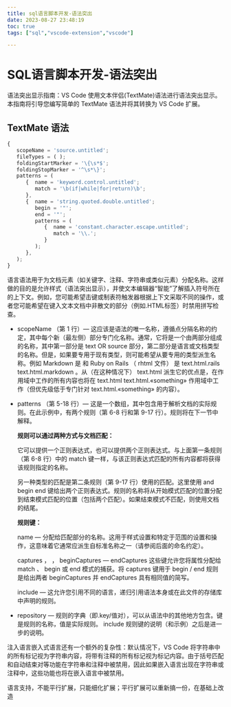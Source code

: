 ```yaml
---
title: sql语言脚本开发-语法突出 
date: 2023-08-27 23:48:19
toc: true 
tags: ["sql","vscode-extension","vscode"]

---
```


# SQL语言脚本开发-语法突出 

语法突出显示指南：VS Code 使用文本伴侣(TextMate)语法进行语法突出显示。本指南将引导您编写简单的 TextMate 语法并将其转换为 VS Code 扩展。

## TextMate 语法

```js
{  
   scopeName = 'source.untitled';
   fileTypes = ( );
   foldingStartMarker = '\{\s*$';
   foldingStopMarker = '^\s*\}';
   patterns = (
      {  name = 'keyword.control.untitled';
         match = '\b(if|while|for|return)\b';
      },
      {  name = 'string.quoted.double.untitled';
         begin = '"';
         end = '"';
         patterns = ( 
            {  name = 'constant.character.escape.untitled';
               match = '\\.';
            }
         );
      },
   );
}
```

语言语法用于为文档元素（如关键字、注释、字符串或类似元素）分配名称。这样做的目的是允许样式（语法突出显示），并使文本编辑器“智能”了解插入符号所在的上下文。例如，您可能希望击键或制表符触发器根据上下文采取不同的操作，或者您可能希望在键入文本文档中非散文的部分（例如.HTML标签）时禁用拼写检查。

+ scopeName （第 1 行）— 这应该是语法的唯一名称，遵循点分隔名称的约定，其中每个新（最左侧）部分专门化名称。通常，它将是一个由两部分组成的名称，其中第一部分是 text OR source 部分，第二部分是语言或文档类型的名称。但是，如果要专用于现有类型，则可能希望从要专用的类型派生名称。例如 Markdown 是 和 Ruby on Rails （ rhtml 文件） 是 text.html.rails text.html.markdown 。从（在这种情况下） text.html 派生它的优点是，在作用域中工作的所有内容也将在 text.html text.html.«something» 作用域中工作（但优先级低于专门针对 text.html.«something» 的内容）。

+ patterns （第 5-18 行）— 这是一个数组，其中包含用于解析文档的实际规则。在此示例中，有两个规则（第 6-8 行和第 9-17 行）。规则将在下一节中解释。

   **规则可以通过两种方式与文档匹配：**

   它可以提供一个正则表达式，也可以提供两个正则表达式。与上面第一条规则（第 6-8 行）中的 match 键一样，与该正则表达式匹配的所有内容都将获得该规则指定的名称。

   另一种类型的匹配是第二条规则（第 9-17 行）使用的匹配。这里使用 and begin end 键给出两个正则表达式。规则的名称将从开始模式匹配的位置分配到结束模式匹配的位置（包括两个匹配）。如果结束模式不匹配，则使用文档的结尾。
   
   **规则键：**

   name — 分配给匹配部分的名称。这用于样式设置和特定于范围的设置和操作，这意味着它通常应派生自标准名称之一（请参阅后面的命名约定）。

   captures ， ， beginCaptures — endCaptures 这些键允许您将属性分配给 match 、 begin 或 end 模式的捕获。将 captures 键用于 begin / end 规则是给出两者 beginCaptures 并 endCaptures 具有相同值的简写。
   
   include — 这允许您引用不同的语言，递归引用语法本身或在此文件的存储库中声明的规则。





+ repository — 规则的字典（即.key/值对），可以从语法中的其他地方包含。键是规则的名称，值是实际规则。 include 规则键的说明（和示例）之后是进一步的说明。

注入语言嵌入式语言还有一个额外的复杂性：默认情况下，VS Code 将字符串中的所有标记视为字符串内容，将带有注释的所有标记视为标记内容。由于括号匹配和自动结束对等功能在字符串和注释中被禁用，因此如果嵌入语言出现在字符串或注释中，这些功能也将在嵌入语言中被禁用。

语言支持，不能平行扩展，只能细化扩展；平行扩展可以重新搞一份，在基础上改造


